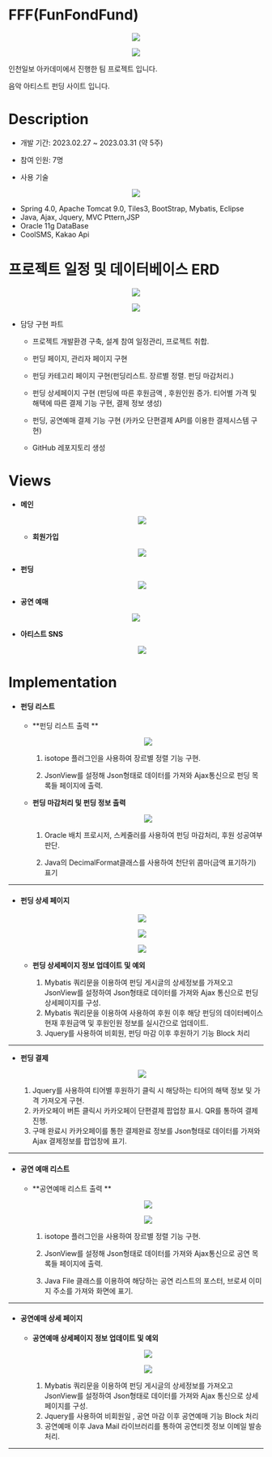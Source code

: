 # FFF(FunFondFund)

<p align="center"><img src="https://github.com/jjwa2/-FFF/blob/master/이미지파일/프로젝트FFF2.png?raw=true"/></p>
<p align="center"><img src="https://github.com/jjwa2/-FFF/blob/master/이미지파일/FFF의미.png?raw=true"/></p>

인천일보 아카데미에서 진행한 팀 프로젝트 입니다.

음악 아티스트 펀딩 사이트 입니다.



# Description

- 개발 기간: 2023.02.27 ~ 2023.03.31 (약 5주)

- 참여 인원: 7명

- 사용 기술

<p align="center"><img src="https://github.com/jjwa2/-FFF/blob/master/이미지파일/사용한프로그램.png?raw=true"/></p>


  - Spring 4.0,  Apache Tomcat 9.0,  Tiles3,  BootStrap,  Mybatis,  Eclipse
  - Java,  Ajax,  Jquery,  MVC Pttern,JSP
  - Oracle 11g DataBase
  - CoolSMS,  Kakao Api

# 프로젝트 일정 및 데이터베이스 ERD

 <p align="center"><img src="https://github.com/jjwa2/-FFF/blob/master/이미지파일/프로젝트 일정.png?raw=true"/></p>



 <p align="center"><img src="https://github.com/jjwa2/-FFF/blob/master/이미지파일/프로젝트 ERd.png?raw=true"/></p>





- 담당 구현 파트

  - 프로젝트 개발환경 구축, 설계 참여 일정관리, 프로젝트 취합.

  - 펀딩 페이지, 관리자 페이지 구현

  - 펀딩 카테고리 페이지 구현(펀딩리스트. 장르별 정렬. 펀딩 마감처리.)

  - 펀딩 상세페이지 구현 (펀딩에 따른 후원금액 , 후원인원 증가. 티어별 가격 및 해택에 따른 결제 기능 구현, 결제 정보 생성) 
  
  - 펀딩, 공연예매 결제 기능 구현 (카카오 단편결제 API를 이용한 결제시스템 구현)

  - GitHub 레포지토리 생성


    

# Views

- **메인**

  <p align="center"><img src="https://github.com/jjwa2/-FFF/blob/master/이미지파일/메인화면.gif?raw=true"/></p>
  
  
  
  - **회원가입**

  <p align="center"><img src="https://github.com/jjwa2/-FFF/blob/master/이미지파일/휴대폰인증.gif?raw=true"/></p>




- **펀딩** 

   <p align="center"><img src="https://github.com/jjwa2/-FFF/blob/master/이미지파일/펀딩상세.gif?raw=true"/></p>





- **공연 예매**

 <p align="center"><img src="https://github.com/jjwa2/-FFF/blob/master/이미지파일/공연예매.gif?raw=true"/></p>



- **아티스트 SNS**

  <p align="center"><img src="https://github.com/jjwa2/-FFF/blob/master/이미지파일/sns페이지.gif?raw=true"/></p>


# Implementation

- #### 펀딩 리스트
  
  - **펀딩 리스트 출력 **
    <p align="center"><img src="https://github.com/jjwa2/-FFF/blob/master/이미지파일/펀딩리스트1.gif?raw=true"/></p>


    1. isotope 플러그인을 사용하여 장르별 정렬 기능 구현.

    2. JsonView를 설정해 Json형태로 데이터를 가져와 Ajax통신으로 펀딩 목록들 페이지에 출력.

  - **펀딩 마감처리 및 펀딩 정보 출력**
    <p align="center"><img src="https://github.com/jjwa2/-FFF/blob/master/이미지파일/펀딩 체크.png?raw=true"/></p>


    1. Oracle 배치 프로시저, 스케줄러를 사용하여 펀딩 마감처리, 후원 성공여부 판단.
    
    2. Java의 DecimalFormat클래스를 사용하여 천단위 콤마(금액 표기하기) 표기



 

------


- #### 펀딩 상세 페이지

  <p align="center"><img src="https://github.com/jjwa2/-FFF/blob/master/이미지파일/펀딩 상세페이지.png?raw=true"/></p>

  <p align="center"><img src="https://github.com/jjwa2/-FFF/blob/master/이미지파일/펀딩 상세페이지2.png?raw=true"/></p>
  
  <p align="center"><img src="https://github.com/jjwa2/-FFF/blob/master/이미지파일/후원 티어1.png?raw=true"/></p>

  - **펀딩 상세페이지 정보 업데이트 및 예외**

    1. Mybatis 쿼리문을 이용하여 펀딩 게시글의 상세정보를 가져오고 JsonView를 설정하여 Json형태로  데이터를 가져와 Ajax 통신으로 펀딩 상세페이지를 구성.
    2. Mybatis 쿼리문을 이용하여 사용하여 후원 이후 해당 펀딩의 데이터베이스 현재 후원금액 및 후원인원 정보를 실시간으로 업데이트.
    3. Jquery를 사용하여 비회원, 펀딩 마감 이후 후원하기 기능 Block 처리


------


  - **펀딩 결제**
      <p align="center"><img src="https://github.com/jjwa2/-FFF/blob/master/이미지파일/카카오결제.png?raw=true"/></p>


    1. Jquery를 사용하여 티어별 후원하기 클릭 시 해당하는 티어의 해택 정보 및 가격 가져오게 구현.
    2. 카카오페이 버튼 클릭시 카카오페이 단편결제 팝업창 표시. QR를 통하여 결제 진행. 
    3. 구매 완료시 카카오페이를 통한 결제완료 정보를  Json형태로 데이터를 가져와 Ajax 결제정보를 팝업창에 표기.


------       


- #### 공연 예매 리스트
  
  - **공연예매 리스트 출력 **
    <p align="center"><img src="https://github.com/jjwa2/-FFF/blob/master/이미지파일/공연리스트1.png?raw=true"/></p>
    <p align="center"><img src="https://github.com/jjwa2/-FFF/blob/master/이미지파일/공연리스트2.png?raw=true"/></p>


    1. isotope 플러그인을 사용하여 장르별 정렬 기능 구현.

    2. JsonView를 설정해 Json형태로 데이터를 가져와 Ajax통신으로 공연 목록들 페이지에 출력.
    3. Java File 클래스를 이용하여 해당하는 공연 리스트의 포스터, 브로셔 이미지 주소를 가져와 화면에 표기.


------

- #### 공연예매 상세 페이지


  - **공연예매 상세페이지 정보 업데이트 및 예외**

    <p align="center"><img src="https://github.com/jjwa2/-FFF/blob/master/이미지파일/공연예매 상세페이지.png?raw=true"/></p>
    <p align="center"><img src="https://github.com/jjwa2/-FFF/blob/master/이미지파일/공연예매 완료.png?raw=true"/></p>
    
    
    1. Mybatis 쿼리문을 이용하여 펀딩 게시글의 상세정보를 가져오고 JsonView를 설정하여 Json형태로  데이터를 가져와 Ajax 통신으로  상세페이지를 구성.
    2. Jquery를 사용하여 비회원일 , 공연 마감 이후 공연예매 기능 Block 처리
    3. 공연예매 이후 Java Mail 라이브러리를 통하여 공연티켓 정보 이메일 발송 처리. 

------




